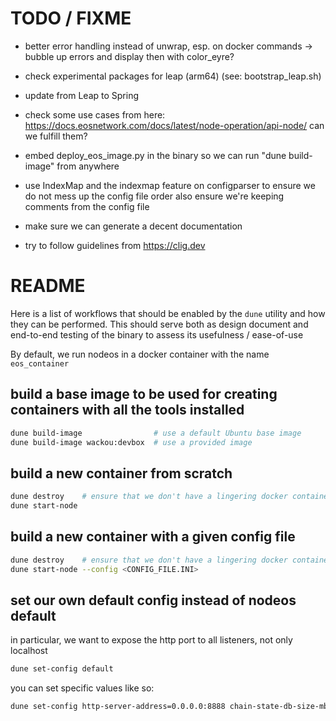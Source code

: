 
# TODO / FIXME

- better error handling instead of unwrap, esp. on docker commands
  -> bubble up errors and display then with color_eyre?

- check experimental packages for leap (arm64) (see: bootstrap_leap.sh)

- update from Leap to Spring

- check some use cases from here: <https://docs.eosnetwork.com/docs/latest/node-operation/api-node/>
  can we fulfill them?

- embed deploy_eos_image.py in the binary so we can run "dune build-image" from anywhere

- use IndexMap and the indexmap feature on configparser to ensure we do not mess up the config file order
  also ensure we're keeping comments from the config file

- make sure we can generate a decent documentation

- try to follow guidelines from <https://clig.dev>


# README

Here is a list of workflows that should be enabled by the `dune` utility
and how they can be performed. This should serve both as design document
and end-to-end testing of the binary to assess its usefulness / ease-of-use

By default, we run nodeos in a docker container with the name `eos_container`

## build a base image to be used for creating containers with all the tools installed

```sh
dune build-image                # use a default Ubuntu base image
dune build-image wackou:devbox  # use a provided image
```


## build a new container from scratch

```sh
dune destroy    # ensure that we don't have a lingering docker container
dune start-node
```

## build a new container with a given config file

```sh
dune destroy    # ensure that we don't have a lingering docker container
dune start-node --config <CONFIG_FILE.INI>
```

## set our own default config instead of nodeos default

in particular, we want to expose the http port to all listeners, not only localhost

```sh
dune set-config default
```

you can set specific values like so:
```sh
dune set-config http-server-address=0.0.0.0:8888 chain-state-db-size-mb=65536 contracts-console=true
```
